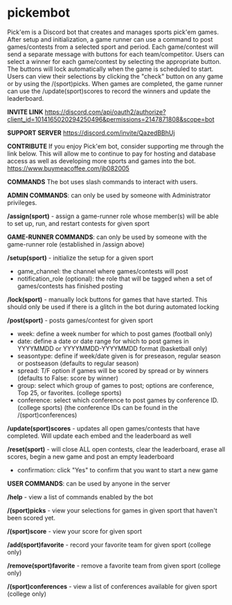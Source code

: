 # pickembot

Pick'em is a Discord bot that creates and manages sports pick'em games.  After setup and initialization, a game runner can use a command to post games/contests from a selected sport and period.  Each game/contest will send a separate message with buttons for each team/competitor.  Users can select a winner for each game/contest by selecting the appropriate button.  The buttons will lock automatically when the game is scheduled to start.  Users can view their selections by clicking the "check" button on any game or by using the /(sport)picks.  When games are completed, the game runner can use the /update(sport)scores to record the winners and update the leaderboard. 

**INVITE LINK**
https://discord.com/api/oauth2/authorize?client_id=1014165020294250496&permissions=2147871808&scope=bot

**SUPPORT SERVER**
https://discord.com/invite/QazedBBhUj

**CONTRIBUTE**
If you enjoy Pick'em bot, consider supporting me through the link below.  This will allow me to continue to pay for hosting and database access as well as developing more sports and games into the bot.
https://www.buymeacoffee.com/jb082005

**COMMANDS**
The bot uses slash commands to interact with users.  

**ADMIN COMMANDS**: can only be used by someone with Administrator privileges.

**/assign(sport)** - assign a game-runner role whose member(s) will be able to set up, run, and restart contests for given sport


**GAME-RUNNER COMMANDS**: can only be used by someone with the game-runner role (established in /assign above)

**/setup(sport)** - initialize the setup for a given sport
  - game_channel: the channel where games/contests will post
  - notification_role (optional): the role that will be tagged when a set of games/contests has finished posting

**/lock(sport)** - manually lock buttons for games that have started. This should only be used if there is a glitch in the bot during automated locking

**/post(sport)** - posts games/contest for given sport
  - week: define a week number for which to post games (football only)
  - date: define a date or date range for which to post games in YYYYMMDD or YYYYMMDD-YYYYMMDD format (basketball only)
  - seasontype: define if week/date given is for preseason, regular season or postseason (defaults to regular season)
  - spread: T/F option if games will be scored by spread or by winners (defaults to False: score by winner)
  - group: select which group of games to post; options are conference, Top 25, or favorites.  (college sports)
  - conference: select which conference to post games by conference ID. (college sports) (the conference IDs can be found in the /(sport)conferences)

**/update(sport)scores** - updates all open games/contests that have completed.  Will update each embed and the leaderboard as well

**/reset(sport)** - will close ALL open contests, clear the leaderboard, erase all scores, begin a new game and post an empty leaderboard
  - confirmation: click "Yes" to confirm that you want to start a new game

**USER COMMANDS**: can be used by anyone in the server

**/help** - view a list of commands enabled by the bot

**/(sport)picks** - view your selections for games in given sport that haven't been scored yet.

**/(sport)score** - view your score for given sport

**/add(sport)favorite** - record your favorite team for given sport (college only)

**/remove(sport)favorite** - remove a favorite team from given sport (college only)

**/(sport)conferences** - view a list of conferences available for given sport (college only)

